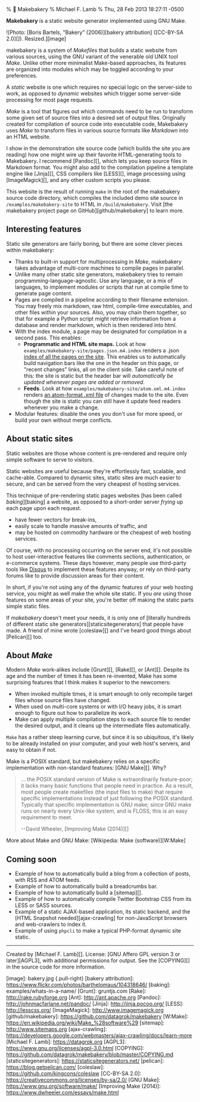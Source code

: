 % 🍞 Makebakery
% Michael F. Lamb
% Thu, 28 Feb 2013 18:27:11 -0500

**Makebakery** is a static website generator implemented using GNU Make.

![Photo: [Boris Bartels, "Bakery" (2006)][bakery attribution] ([CC-BY-SA 2.0][]). Resized.][image]

makebakery is a system of *Makefiles* that builds a static website from various sources, using the GNU variant of the venerable old UNIX tool _Make_. Unlike other more minimalist Make-based approaches, its features are organized into modules which may be toggled according to your preferences.

A *static* website is one which requires no special logic on the server-side to work, as opposed to *dynamic* websites which trigger some server-side processing for most page requests. 

_Make_ is a tool that figures out which commands need to be run to transform some given set of source files into a desired set of output files. Originally created for compilation of source code into executable code, Makebakery uses *Make* to transform files in various source formats like *Markdown* into an HTML website.

I show in the demonstration site source code (which builds the site you are reading) how one might wire up their favorite HTML-generating tools to Makebakery. I recommend [Pandoc][], which lets you keep source files in Markdown format. You might also add to the compilation pipeline a template engine like [Jinja][], CSS compilers like [LESS][], image processing using [ImageMagick][], and any other custom scripts you please.

This website is the result of running `make` in the root of the makebakery source code directory, which compiles the included demo site source in `/examples/makebakery-site` to HTML in `/build/makebakery`. Visit [the makebakery project page on GitHub][github/makebakery] to learn more.

## Interesting features

Static site generators are fairly boring, but there are some clever pieces within makebakery:

- Thanks to built-in support for multiprocessing in *Make*, makebakery takes advantage of multi-core machines to compile pages in parallel.
- Unlike many other static site generators, makebakery tries to remain programming-language-agnostic. Use any language, or a mix of languages, to implement modules or scripts that run at compile time to generate page content.
- Pages are compiled in a pipeline according to their filename extension. You may freely mix markdown, raw html, compile-time executables, and other files within your sources. Also, you may chain them together, so that for example a Python script might retrieve information from a database and render markdown, which is then rendered into html.
- With the index module, a page may be designated for compilation in a second pass. This enables:
    - **Programmatic and HTML site maps.** Look at how `examples/makebakery-site/pages.json.m4.index` renders a .json [index of all the pages on the site](pages.json). This enables us to automatically build navigation bars like the one in the header on this page, or "recent changes" links, all on the client side. Take careful note of this: the site is static but the header bar will *automatically be updated whenever pages are added or removed*.
    - **Feeds**. Look at how `examples/makebakery-site/atom.xml.m4.index` renders [an atom-format .xml file](atom.xml) of changes made to the site. Even though the site is static you can still have it update feed readers whenever you make a change.
- Modular features: disable the ones you don't use for more speed, or build your own without merge conflicts.

## About static sites

Static websites are those whose content is pre-rendered and require only simple software to serve to visitors.

Static websites are useful because they're effortlessly fast, scalable, and cache-able. Compared to dynamic sites, static sites are much easier to secure, and can be served from the very cheapest of hosting services.

This technique of pre-rendering static pages websites [has been called *baking*][baking] a website, as opposed to a short-order server *frying* up each page upon each request.

- have fewer vectors for break-ins, 
- easily scale to handle massive amounts of traffic, and 
- may be hosted on commodity hardware or the cheapest of web hosting services.

Of course, with no processing occurring on the server end, it's not possible to host user-interactive features like comments sections, authentication, or e-commerce systems. These days however, many people use third-party tools like [Disqus](http://disqus.com) to implement these features anyway, or rely on third-party forums like to provide discussion areas for their content.

In short, if you're not using any of the dynamic features of your web hosting service, you might as well make the whole site static. If you _are_ using those features on some areas of your site, you're better off making the static parts simple static files.

If _makebakery_ doesn't meet your needs, it is only one of [literally hundreds of different static site generators][staticsitegenerators] that people have made. A friend of mine wrote [coleslaw][] and I've heard good things about [Pelican][] too.

## About *Make*

Modern *Make* work-alikes include [Grunt][], [Rake][], or [Ant][]. Despite its age and the number of times it has been re-invented, Make has some surprising features that I think makes it superior to the newcomers:

- When invoked multiple times, it is smart enough to only recompile target files whose source files have changed.
- When used on multi-core systems or with I/O heavy jobs, it is smart enough to figure out how to parallelize its work.
- Make can apply multiple compilation steps to each source file to render the desired output, and it cleans up the intermediate files automatically.

`Make` has a rather steep learning curve, but since it is so ubiquitous, it's likely to be already installed on your computer, and your web host's servers, and easy to obtain if not.

Make is a POSIX standard, but makebakery relies on a specific implementation with non-standard features: [GNU Make][]. Why?

> ... the POSIX standard version of Make is extraordinarily feature-poor; it lacks many basic functions that people need in practice. As a result, most people create makefiles (the input files to make) that require specific implementations instead of just following the POSIX standard. Typically that specific implementation is GNU make; since GNU make runs on nearly every Unix-like system, and is FLOSS, this is an easy requirement to meet.
>
> --David Wheeler, [Improving Make (2014)][]

More about Make and GNU Make: [Wikipedia: Make (software)][W:Make]

## Coming soon

- Example of how to automatically build a blog from a collection of posts, with RSS and ATOM feeds.
- Example of how to automatically build a breadcrumbs bar.
- Example of how to automatically build a [sitemap][].
- Example of how to automatically compile Twitter Bootstrap CSS from its LESS or SASS sources.
- Example of a static AJAX-based application, its static backend, and the [HTML Snapshot needed][ajax-crawling] for non-JavaScript browsers and web-crawlers to index it.
- Example of using `phpcli` to make a typical PHP-format dynamic site static.

---

Created by [Michael F. Lamb][]. License: [GNU Affero GPL version 3 or later][AGPL3], with additional permissions for output. See the [COPYING][] in the source code for more information.

[image]: bakery.jpg {.pull-right}
[bakery attribution]: https://www.flickr.com/photos/barthelomaus/104318646/ 
[baking]: examples/whats-in-a-name/
[Grunt]: gruntjs.com
[Rake]: http://rake.rubyforge.org
[Ant]: http://ant.apache.org
[Pandoc]: http://johnmacfarlane.net/pandoc/
[Jinja]: http://jinja.pocoo.org/
[LESS]: http://lesscss.org/
[ImageMagick]: http://www.imagemagick.org
[github/makebakery]: https://github.com/datagrok/makebakery
[W:Make]: https://en.wikipedia.org/wiki/Make_%28software%29
[sitemap]: http://www.sitemaps.org
[ajax-crawling]: https://developers.google.com/webmasters/ajax-crawling/docs/learn-more
[Michael F. Lamb]: https://datagrok.org
[AGPL3]: https://www.gnu.org/licenses/agpl-3.0.html
[COPYING]: https://github.com/datagrok/makebakery/blob/master/COPYING.md
[staticsitegenerators]: https://staticsitegenerators.net/
[pelican]: https://blog.getpelican.com/
[coleslaw]: https://github.com/kingcons/coleslaw
[CC-BY-SA 2.0]: https://creativecommons.org/licenses/by-sa/2.0/
[GNU Make]: https://www.gnu.org/software/make/
[Improving Make (2014)]: https://www.dwheeler.com/essays/make.html
